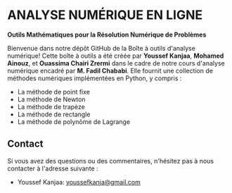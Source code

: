 # ANALYSE NUMÉRIQUE EN LIGNE
**Outils Mathématiques pour la Résolution Numérique de Problèmes**


Bienvenue dans notre dépôt GitHub de la Boîte à outils d'analyse numérique! Cette boîte à outils a été créée par **Youssef Kanjaa**, **Mohamed Ainouz**, et **Ouassima Chairi Zrermi** dans le cadre de notre cours d'analyse numérique encadré par **M. Fadil Chababi**. Elle fournit une collection de méthodes numériques implémentées en Python, y compris :


- La méthode de point fixe
- La méthode de Newton
- La méthode de trapèze
- La méthode de rectangle
- La méthode de polynôme de Lagrange



## Contact

Si vous avez des questions ou des commentaires, n'hésitez pas à nous contacter à l'adresse suivante :

- Youssef Kanjaa: youssefkanja@gmail.com

